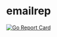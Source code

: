 # emailrep
[![Go Report Card](https://goreportcard.com/badge/github.com/kaiiyer/emailrep)](https://goreportcard.com/report/github.com/kaiiyer/emailrep)
